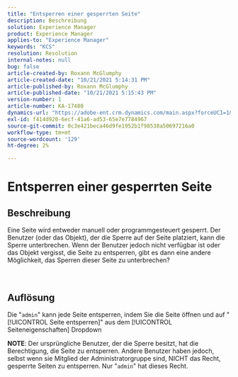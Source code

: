 ```yaml
---
title: "Entsperren einer gesperrten Seite"
description: Beschreibung
solution: Experience Manager
product: Experience Manager
applies-to: "Experience Manager"
keywords: "KCS"
resolution: Resolution
internal-notes: null
bug: false
article-created-by: Roxann McGlumphy
article-created-date: "10/21/2021 5:14:31 PM"
article-published-by: Roxann McGlumphy
article-published-date: "10/21/2021 5:15:43 PM"
version-number: 1
article-number: KA-17480
dynamics-url: "https://adobe-ent.crm.dynamics.com/main.aspx?forceUCI=1&pagetype=entityrecord&etn=knowledgearticle&id=d0c55c59-9232-ec11-b6e5-000d3a5ba97a"
exl-id: f414d920-6ecf-41a6-ad53-65e7e7784967
source-git-commit: 0c3e421beca46d9fe1952b1f98538a50697216a0
workflow-type: tm+mt
source-wordcount: '129'
ht-degree: 2%

---
```


# Entsperren einer gesperrten Seite

## Beschreibung

Eine Seite wird entweder manuell oder programmgesteuert gesperrt. Der Benutzer (oder das Objekt), der die Sperre auf der Seite platziert, kann die Sperre unterbrechen. Wenn der Benutzer jedoch nicht verfügbar ist oder das Objekt vergisst, die Seite zu entsperren, gibt es dann eine andere Möglichkeit, das Sperren dieser Seite zu unterbrechen?<br><br><br>

## Auflösung


Die &quot;`admin`&quot; kann jede Seite entsperren, indem Sie die Seite öffnen und auf &quot;[!UICONTROL Seite entsperren]&quot; aus dem [!UICONTROL Seiteneigenschaften] Dropdown

<b>NOTE</b>: Der ursprüngliche Benutzer, der die Sperre besitzt, hat die Berechtigung, die Seite zu entsperren. Andere Benutzer haben jedoch, selbst wenn sie Mitglied der Administratorgruppe sind, NICHT das Recht, gesperrte Seiten zu entsperren. Nur &quot;`admin`&quot; hat dieses Recht.
